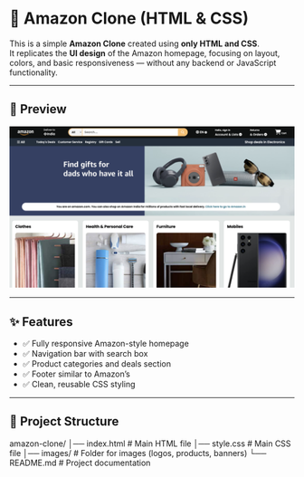 
# 🛒 Amazon Clone (HTML & CSS)

This is a simple **Amazon Clone** created using **only HTML and CSS**.  
It replicates the **UI design** of the Amazon homepage, focusing on layout, colors, and basic responsiveness — without any backend or JavaScript functionality.

---

## 📸 Preview
![Amazon Clone Screenshot](screenshot.png) <!-- Replace with actual screenshot path -->

---

## ✨ Features
- ✅ Fully responsive Amazon-style homepage
- ✅ Navigation bar with search box
- ✅ Product categories and deals section
- ✅ Footer similar to Amazon’s
- ✅ Clean, reusable CSS styling

---

## 📂 Project Structure
amazon-clone/
│── index.html # Main HTML file
│── style.css # Main CSS file
│── images/ # Folder for images (logos, products, banners)
└── README.md # Project documentation
